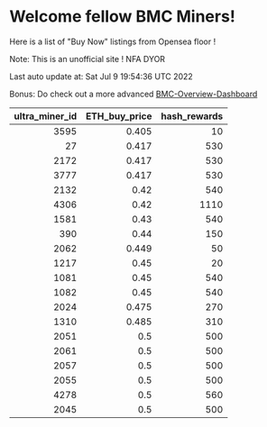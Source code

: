 # Welcome fellow BMC Miners!
Here is a list of "Buy Now" listings from Opensea floor !

Note: This is an unofficial site ! NFA DYOR

Last auto update at: Sat Jul  9 19:54:36 UTC 2022

Bonus: Do check out a more advanced [BMC-Overview-Dashboard](https://dune.com/defifunk/BMC-Overview-Dashboard)


|   ultra_miner_id |   ETH_buy_price |   hash_rewards |
|-----------------:|----------------:|---------------:|
|             3595 |           0.405 |             10 |
|               27 |           0.417 |            530 |
|             2172 |           0.417 |            530 |
|             3777 |           0.417 |            530 |
|             2132 |           0.42  |            540 |
|             4306 |           0.42  |           1110 |
|             1581 |           0.43  |            540 |
|              390 |           0.44  |            150 |
|             2062 |           0.449 |             50 |
|             1217 |           0.45  |             20 |
|             1081 |           0.45  |            540 |
|             1082 |           0.45  |            540 |
|             2024 |           0.475 |            270 |
|             1310 |           0.485 |            310 |
|             2051 |           0.5   |            500 |
|             2061 |           0.5   |            500 |
|             2057 |           0.5   |            500 |
|             2055 |           0.5   |            500 |
|             4278 |           0.5   |            560 |
|             2045 |           0.5   |            500 |
